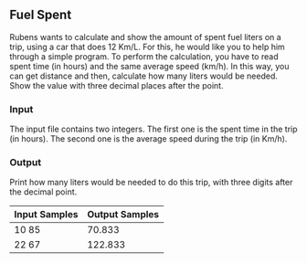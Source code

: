 ## Fuel Spent

Rubens wants to calculate and show the amount of spent fuel liters on a trip, using a car that does 12 Km/L. For this, he would like you to help him through a simple program. To perform the calculation, you have to read spent time (in hours) and the same average speed (km/h). In this way, you can get distance and then, calculate how many liters would be needed. Show the value with three decimal places after the point.

### Input
The input file contains two integers. The first one is the spent time in the trip (in hours). The second one is the average speed during the trip (in Km/h).

### Output
Print how many liters would be needed to do this trip, with three digits after the decimal point.

| Input Samples  | Output Samples |
| -------------- | -------------- |
|  10    85      |    70.833      |
|  22    67      |    122.833     |
